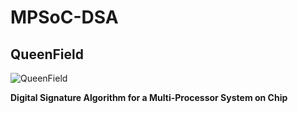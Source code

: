 # MPSoC-DSA
## QueenField

![QueenField](../main/icon.jpg)

**Digital Signature Algorithm for a Multi-Processor System on Chip**
